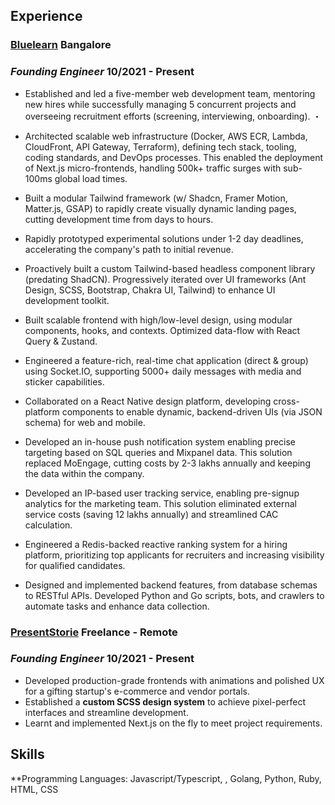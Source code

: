 ## **Experience**

### **[Bluelearn](https://www.bluelearn.in/?ref=cheesetosht)** <span class='span-end'>Bangalore</span>

### _Founding Engineer_ <span class='span-end'>**10/2021 - Present**</span>

- Established and led a five-member web development team, mentoring new hires while successfully managing 5 concurrent projects and overseeing recruitment efforts (screening, interviewing, onboarding).
  ・
- Architected scalable web infrastructure (Docker, AWS ECR, Lambda, CloudFront, API Gateway, Terraform), defining tech stack, tooling, coding standards, and DevOps processes. This enabled the deployment of Next.js micro-frontends, handling 500k+ traffic surges with sub-100ms global load times.
- Built a modular Tailwind framework (w/ Shadcn, Framer Motion, Matter.js, GSAP) to rapidly create visually dynamic landing pages, cutting development time from days to hours.
- Rapidly prototyped experimental solutions under 1-2 day deadlines, accelerating the company's path to initial revenue.
- Proactively built a custom Tailwind-based headless component library (predating ShadCN). Progressively iterated over UI frameworks (Ant Design, SCSS, Bootstrap, Chakra UI, Tailwind) to enhance UI development toolkit.

- Built scalable frontend with high/low-level design, using modular components, hooks, and contexts. Optimized data-flow with React Query & Zustand.
- Engineered a feature-rich, real-time chat application (direct & group) using Socket.IO, supporting 5000+ daily messages with media and sticker capabilities.
- Collaborated on a React Native design platform, developing cross-platform components to enable dynamic, backend-driven UIs (via JSON schema) for web and mobile.
- Developed an in-house push notification system enabling precise targeting based on SQL queries and Mixpanel data. This solution replaced MoEngage, cutting costs by 2-3 lakhs annually and keeping the data within the company.
- Developed an IP-based user tracking service, enabling pre-signup analytics for the marketing team. This solution eliminated external service costs (saving 12 lakhs annually) and streamlined CAC calculation.
- Engineered a Redis-backed reactive ranking system for a hiring platform, prioritizing top applicants for recruiters and increasing visibility for qualified candidates.
- Designed and implemented backend features, from database schemas to RESTful APIs. Developed Python and Go scripts, bots, and crawlers to automate tasks and enhance data collection.

### **[PresentStorie](https://presentstorie.vercel.app)** <span class='span-end'>Freelance - Remote</span>

### _Founding Engineer_ <span class='span-end'>**10/2021 - Present**</span>

- Developed production-grade frontends with animations and polished UX for a gifting startup's e-commerce and vendor portals.
- Established a **custom SCSS design system** to achieve pixel-perfect interfaces and streamline development.
- Learnt and implemented Next.js on the fly to meet project requirements.

## **Skills**

\*\*Programming Languages: Javascript/Typescript, , Golang, Python, Ruby, HTML, CSS
